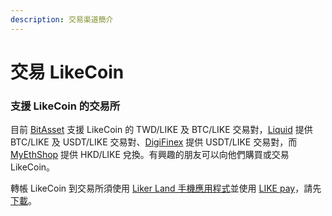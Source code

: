 ```yaml
---
description: 交易渠道簡介
---
```


# 交易 LikeCoin

### 支援 LikeCoin 的交易所 

目前 [BitAsset](https://www.bitasset.com) 支援 LikeCoin 的 TWD/LIKE 及 BTC/LIKE 交易對，[Liquid](https://www.liquid.com/) 提供 BTC/LIKE 及 USDT/LIKE 交易對、[DigiFinex](https://www.digifinex.com/) 提供 USDT/LIKE 交易對，而 [MyEthShop](https://www.myethshop.com) 提供 HKD/LIKE 兌換。有興趣的朋友可以向他們購買或交易 LikeCoin。 

轉帳 LikeCoin 到交易所須使用 [Liker Land 手機應用程式](https://liker.land/getapp)並使用 [LIKE pay](https://docs.like.co/v/zh/user-guide/likecoin-token/like-pay)，請先[下載](https://like.co/in/getapp)。

